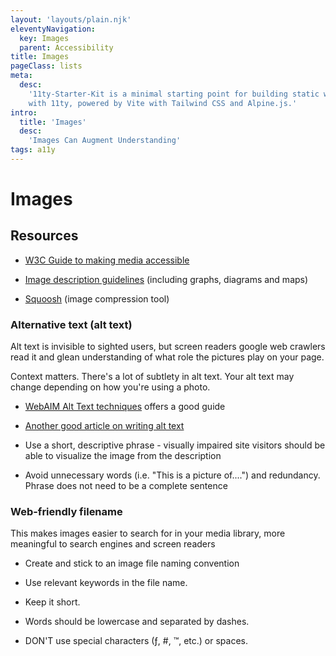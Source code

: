 ```yaml
---
layout: 'layouts/plain.njk'
eleventyNavigation:
  key: Images
  parent: Accessibility
title: Images
pageClass: lists
meta:
  desc:
    '11ty-Starter-Kit is a minimal starting point for building static websites
    with 11ty, powered by Vite with Tailwind CSS and Alpine.js.'
intro:
  title: 'Images'
  desc:
    'Images Can Augment Understanding'
tags: a11y
---
```


# Images

## Resources

-   [W3C Guide to making media accessible](https://www.w3.org/WAI/tutorials/images/)

-   [Image description guidelines](http://diagramcenter.org/table-of-contents-2.html#toc) (including graphs, diagrams and maps)

-   [Squoosh](https://squoosh.app/) (image compression tool)

### Alternative text (alt text)

Alt text is invisible to sighted users, but screen readers google web crawlers read it and glean understanding of what role the pictures play on your page.

Context matters. There's a lot of subtlety in alt text. Your alt text may change depending on how you're using a photo.

-   [WebAIM Alt Text techniques](https://webaim.org/techniques/alttext/) offers a good guide

-   [Another good article on writing alt text](https://jakearchibald.com/2021/great-alt-text/)

-   Use a short, descriptive phrase - visually impaired site visitors should be able to visualize the image from the description

-   Avoid unnecessary words (i.e. "This is a picture of....") and redundancy. Phrase does not need to be a complete sentence

### Web-friendly filename

This makes images easier to search for in your media library, more meaningful to search engines and screen readers

-   Create and stick to an image file naming convention

-   Use relevant keywords in the file name.

-   Keep it short.

-   Words should be lowercase and separated by dashes.

-   DON'T use special characters (ƒ, #, ™, etc.) or spaces.